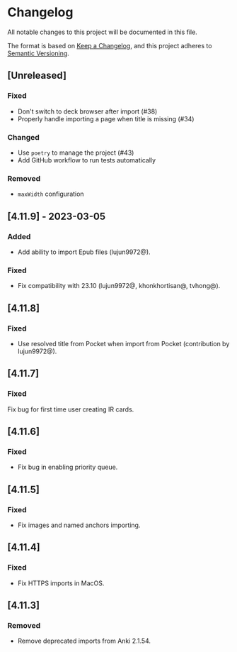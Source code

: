 # Changelog

All notable changes to this project will be documented in this file.

The format is based on [Keep a Changelog](https://keepachangelog.com/en/1.1.0/),
and this project adheres to [Semantic Versioning](https://semver.org/spec/v2.0.0.html).

## [Unreleased]

### Fixed
- Don't switch to deck browser after import (#38)
- Properly handle importing a page when title is missing (#34)

### Changed
- Use `poetry` to manage the project (#43)
- Add GitHub workflow to run tests automatically

### Removed
- `maxWidth` configuration


## [4.11.9] - 2023-03-05

### Added
- Add ability to import Epub files (lujun9972@).

### Fixed
- Fix compatibility with 23.10 (lujun9972@, khonkhortisan@, tvhong@).

## [4.11.8]

### Fixed
- Use resolved title from Pocket when import from Pocket (contribution by lujun9972@).

## [4.11.7]

### Fixed
Fix bug for first time user creating IR cards.

## [4.11.6]

### Fixed
- Fix bug in enabling priority queue.

## [4.11.5]

### Fixed
- Fix images and named anchors importing.

## [4.11.4]

### Fixed
- Fix HTTPS imports in MacOS.

## [4.11.3]

### Removed
- Remove deprecated imports from Anki 2.1.54.